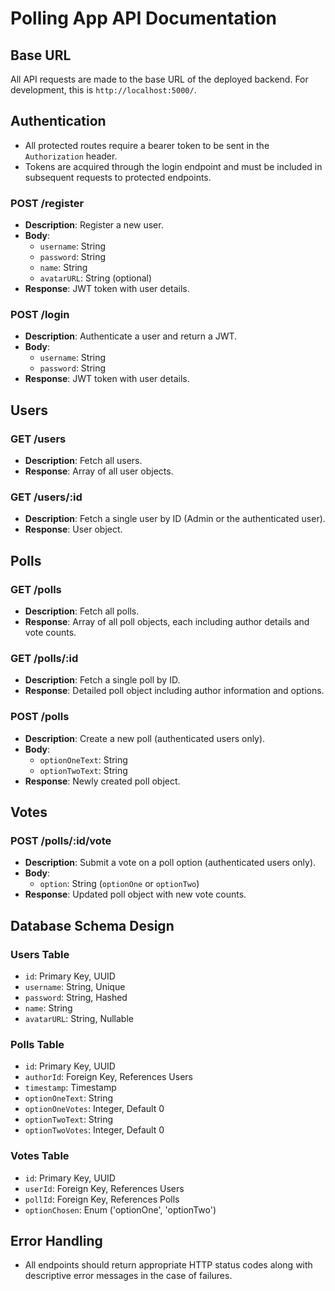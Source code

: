 # Polling App API Documentation

## Base URL

All API requests are made to the base URL of the deployed backend. For development, this is `http://localhost:5000/`.

## Authentication

- All protected routes require a bearer token to be sent in the `Authorization` header.
- Tokens are acquired through the login endpoint and must be included in subsequent requests to protected endpoints.

### POST /register

- **Description**: Register a new user.
- **Body**:
  - `username`: String
  - `password`: String
  - `name`: String
  - `avatarURL`: String (optional)
- **Response**: JWT token with user details.

### POST /login

- **Description**: Authenticate a user and return a JWT.
- **Body**:
  - `username`: String
  - `password`: String
- **Response**: JWT token with user details.

## Users

### GET /users

- **Description**: Fetch all users.
- **Response**: Array of all user objects.

### GET /users/:id

- **Description**: Fetch a single user by ID (Admin or the authenticated user).
- **Response**: User object.

## Polls

### GET /polls

- **Description**: Fetch all polls.
- **Response**: Array of all poll objects, each including author details and vote counts.

### GET /polls/:id

- **Description**: Fetch a single poll by ID.
- **Response**: Detailed poll object including author information and options.

### POST /polls

- **Description**: Create a new poll (authenticated users only).
- **Body**:
  - `optionOneText`: String
  - `optionTwoText`: String
- **Response**: Newly created poll object.

## Votes

### POST /polls/:id/vote

- **Description**: Submit a vote on a poll option (authenticated users only).
- **Body**:
  - `option`: String (`optionOne` or `optionTwo`)
- **Response**: Updated poll object with new vote counts.

## Database Schema Design

### Users Table

- `id`: Primary Key, UUID
- `username`: String, Unique
- `password`: String, Hashed
- `name`: String
- `avatarURL`: String, Nullable

### Polls Table

- `id`: Primary Key, UUID
- `authorId`: Foreign Key, References Users
- `timestamp`: Timestamp
- `optionOneText`: String
- `optionOneVotes`: Integer, Default 0
- `optionTwoText`: String
- `optionTwoVotes`: Integer, Default 0

### Votes Table

- `id`: Primary Key, UUID
- `userId`: Foreign Key, References Users
- `pollId`: Foreign Key, References Polls
- `optionChosen`: Enum ('optionOne', 'optionTwo')

## Error Handling

- All endpoints should return appropriate HTTP status codes along with descriptive error messages in the case of failures.
